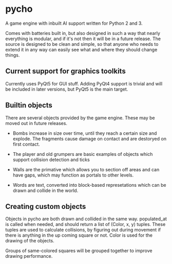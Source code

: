 pycho
=====

A game engine with inbuilt AI support written for Python 2 and 3.

Comes with batteries built in, but also designed in such a way that nearly everything is modular, and if it's not then it will be in a future release. The source is designed to be clean and simple, so that anyone who needs to extend it in any way can easily see what and where they should change things.

Current support for graphics toolkits
-------------------------------------

Currently uses PyQt5 for GUI stuff. Adding PyQt4 support is trivial and will be included in later versions, but PyQt5 is the main target. 

Builtin objects
----------------

There are several objects provided by the game engine. These may be moved out in future releases. 

- Bombs increase in size over time, until they reach a certain size and explode. The fragments cause damage on contact and are destoryed on first contact.

- The player and old grumpers are basic examples of objects which support collision detection and ticks

- Walls are the primative which allows you to section off areas and can have gaps, which may function as portals to other levels.

- Words are text, converted into block-based represetations which can be drawn and collide in the world.


Creating custom objects
-----------------------

Objects in pycho are both drawn and collided in the same way. populated_at is called when needed, and should return a list of (Color, x, y) tuples. These tuples are used to calculate collisions, by figuring out during movement if there is anything in the up coming square or not. Color is used for the drawing of the objects.

Groups of same-colored squares will be grouped together to improve drawing performance. 